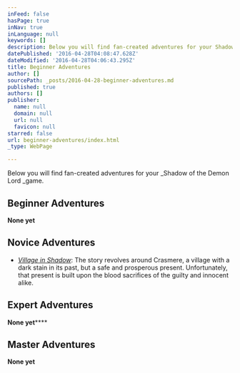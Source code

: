 ```yaml
---
inFeed: false
hasPage: true
inNav: true
inLanguage: null
keywords: []
description: Below you will find fan-created adventures for your Shadow of the Demon Lord game.
datePublished: '2016-04-28T04:08:47.628Z'
dateModified: '2016-04-28T04:06:43.295Z'
title: Beginner Adventures
author: []
sourcePath: _posts/2016-04-28-beginner-adventures.md
published: true
authors: []
publisher:
  name: null
  domain: null
  url: null
  favicon: null
starred: false
url: beginner-adventures/index.html
_type: WebPage

---
```

Below you will find fan-created adventures for your _Shadow of the Demon Lord _game.

## Beginner Adventures

**None yet**

## Novice Adventures

* _[Village in Shadow][0]_: The story revolves around Crasmere, a village with a dark stain in its past, but a safe and prosperous present. Unfortunately, that present is built upon the blood sacrifices of the guilty and innocent alike.

## Expert Adventures

**None yet******

## Master Adventures

**None yet**

[0]: https://goo.gl/OMpzGT